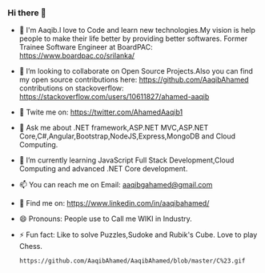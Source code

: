 ### Hi there 👋

- 🔭 I'm Aaqib.I love to Code and learn new technologies.My vision is help people to make their life better by providing better softwares.
      Former Trainee Software Engineer at BoardPAC: https://www.boardpac.co/srilanka/
    
- 👯 I’m looking to collaborate on Open Source Projects.Also you can find 
     my open source contributions here: https://github.com/AaqibAhamed 
     contributions on stackoverflow: https://stackoverflow.com/users/10611827/ahamed-aaqib 

- 🤔 Twite me on: https://twitter.com/AhamedAaqib1

- 💬 Ask me about .NET framework,ASP.NET MVC,ASP.NET Core,C#,Angular,Bootstrap,NodeJS,Express,MongoDB and Cloud Computing.

- 🌱 I’m currently learning JavaScript Full Stack Development,Cloud Computing and advanced .NET Core development. 

- 📫 You can reach me on  Email: aaqibgahamed@gmail.com

- 💬 Find me on: https://www.linkedin.com/in/aaqibahamed/

- 😄 Pronouns: People use to Call me WIKI in Industry.

- ⚡ Fun fact: Like to solve Puzzles,Sudoke and Rubik's Cube. Love to play Chess.

      https://github.com/AaqibAhamed/AaqibAhamed/blob/master/C%23.gif

<!--
**AaqibAhamed/AaqibAhamed** is a ✨ _special_ ✨ repository because its `README.md` (this file) appears on your GitHub profile.

Here are some ideas to get you started:

-->
